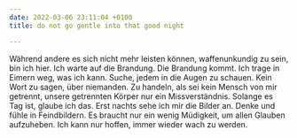 ```yaml
---
date: 2022-03-06 23:11:04 +0100
title: do not go gentle into that good night

---
```

Während andere es sich nicht mehr leisten können, waffenunkundig zu sein, bin ich hier. Ich warte auf die Brandung. Die Brandung kommt. Ich trage in Eimern weg, was ich kann. Suche, jedem in die Augen zu schauen. Kein  Wort zu sagen, über niemanden. Zu handeln, als sei kein Mensch von mir getrennt, unsere getrennten Körper nur ein Missverständnis. Solange es Tag ist, glaube ich das. Erst nachts sehe ich mir die Bilder an. Denke und fühle in Feindbildern. Es braucht nur ein wenig Müdigkeit, um allen Glauben aufzuheben. Ich kann nur hoffen, immer wieder wach zu werden.